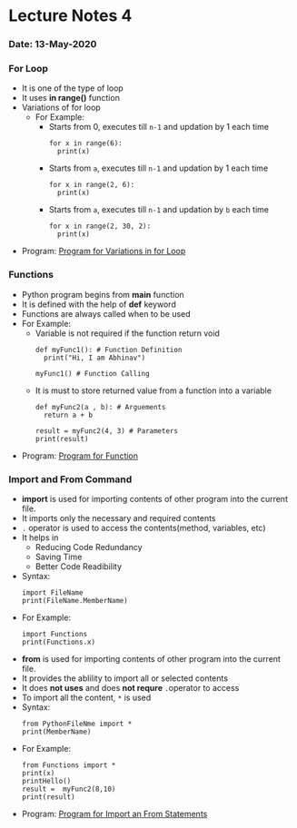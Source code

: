 # Lecture Notes 4
### Date: 13-May-2020

### For Loop
* It is one of the type of loop
* It uses __in range()__ function
* Variations of for loop
  * For Example:
    * Starts from 0, executes till `n-1` and updation by 1 each time
      ```
      for x in range(6): 
        print(x)
      ```
    * Starts from `a`, executes till `n-1` and updation by 1 each time
      ```
      for x in range(2, 6): 
        print(x)
      ```
    * Starts from `a`, executes till `n-1` and updation by `b` each time
      ```
      for x in range(2, 30, 2):
        print(x)
      ```
* Program: [Program for Variations in for Loop]()

### Functions
* Python program begins from __main__ function
* It is defined with the help of __def__ keyword
* Functions are always called when to be used
* For Example:
  * Variable is not required if the function return void
    ```
    def myFunc1(): # Function Definition
      print("Hi, I am Abhinav")

    myFunc1() # Function Calling
    ``` 
  * It is must to store returned value from a function into a variable
    ```
    def myFunc2(a , b): # Arguements
      return a + b

    result = myFunc2(4, 3) # Parameters
    print(result)
    ``` 
* Program: [Program for Function]()

### Import and From Command
* __import__ is used for importing contents of other program into the current file.
* It imports only the necessary and required contents
* `.` operator is used to access the contents(method, variables, etc)
* It helps in
  * Reducing Code Redundancy
  * Saving Time
  * Better Code Readibility
* Syntax:
  ```
  import FileName
  print(FileName.MemberName)
  ```
* For Example:
  ```
  import Functions
  print(Functions.x)
  ```
* __from__ is used for importing contents of other program into the current file.
* It provides the ablility to import all or selected contents
* It does __not uses__ and does __not requre__ `.`operator to access
* To import all the content, `*` is used 
* Syntax:
  ```
  from PythonFileNme import *
  print(MemberName)
  ```
* For Example:
  ```
  from Functions import *
  print(x)
  printHello()
  result =  myFunc2(8,10)
  print(result)
  ```
* Program: [Program for Import an From Statements]()



  
